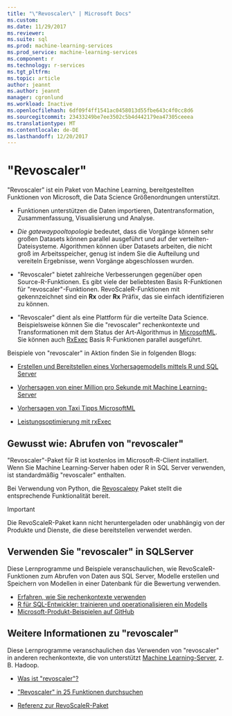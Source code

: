 ```yaml
---
title: "\"Revoscaler\" | Microsoft Docs"
ms.custom: 
ms.date: 11/29/2017
ms.reviewer: 
ms.suite: sql
ms.prod: machine-learning-services
ms.prod_service: machine-learning-services
ms.component: r
ms.technology: r-services
ms.tgt_pltfrm: 
ms.topic: article
author: jeannt
ms.author: jeannt
manager: cgronlund
ms.workload: Inactive
ms.openlocfilehash: 6df09f4ff1541ac0458013d55fbe643c4f0cc8d6
ms.sourcegitcommit: 23433249be7ee3502c5b4d442179ea47305ceeea
ms.translationtype: MT
ms.contentlocale: de-DE
ms.lasthandoff: 12/20/2017
---
```

# <a name="revoscaler"></a>"Revoscaler"

"Revoscaler" ist ein Paket von Machine Learning, bereitgestellten Funktionen von Microsoft, die Data Science Größenordnungen unterstützt.

+ Funktionen unterstützen die Daten importieren, Datentransformation, Zusammenfassung, Visualisierung und Analyse.

+ _Die gatewaypooltopologie_ bedeutet, dass die Vorgänge können sehr großen Datasets können parallel ausgeführt und auf der verteilten-Dateisysteme. Algorithmen können über Datasets arbeiten, die nicht groß im Arbeitsspeicher, genug ist indem Sie die Aufteilung und vereiteln Ergebnisse, wenn Vorgänge abgeschlossen wurden.

+ "Revoscaler" bietet zahlreiche Verbesserungen gegenüber open Source-R-Funktionen. Es gibt viele der beliebtesten Basis R-Funktionen für "revoscaler"-Funktionen. RevoScaleR-Funktionen mit gekennzeichnet sind ein **Rx** oder **Rx** Präfix, das sie einfach identifizieren zu können.

+ "Revoscaler" dient als eine Plattform für die verteilte Data Science. Beispielsweise können Sie die "revoscaler" rechenkontexte und Transformationen mit dem Status der Art-Algorithmus in [MicrosoftML](https://docs.microsoft.com/machine-learning-server/r/concept-what-is-the-microsoftml-package). Sie können auch [RxExec](https://docs.microsoft.com/machine-learning-server/r-reference/revoscaler/rxexec) Basis R-Funktionen parallel ausgeführt.

Beispiele von "revoscaler" in Aktion finden Sie in folgenden Blogs: 

+ [Erstellen und Bereitstellen eines Vorhersagemodells mittels R und SQL Server](https://microsoft.github.io/sql-ml-tutorials/R/rentalprediction/)

+ [Vorhersagen von einer Million pro Sekunde mit Machine Learning-Server](https://blogs.msdn.microsoft.com/mlserver/2017/10/15/1-million-predictionssec-with-machine-learning-server-web-service/)

+ [Vorhersagen von Taxi Tipps MicrosoftML](https://blogs.msdn.microsoft.com/microsoftrservertigerteam/2017/01/17/predicting-nyc-taxi-tips-using-microsoftml/)

+ [Leistungsoptimierung mit rxExec](https://blogs.msdn.microsoft.com/microsoftrservertigerteam/2016/11/14/performance-optimization-when-using-rxexec-to-parallelize-algorithms/)

## <a name="how-to-get-revoscaler"></a>Gewusst wie: Abrufen von "revoscaler"

"Revoscaler"-Paket für R ist kostenlos im Microsoft-R-Client installiert. Wenn Sie Machine Learning-Server haben oder R in SQL Server verwenden, ist standardmäßig "revoscaler" enthalten.

Bei Verwendung von Python, die [Revoscalepy](../python/what-is-revoscalepy.md) Paket stellt die entsprechende Funktionalität bereit.

> [!IMPORTANT]
> Die RevoScaleR-Paket kann nicht heruntergeladen oder unabhängig von der Produkte und Dienste, die diese bereitstellen verwendet werden.

## <a name="use-revoscaler-in-sql-server"></a>Verwenden Sie "revoscaler" in SQLServer

Diese Lernprogramme und Beispiele veranschaulichen, wie RevoScaleR-Funktionen zum Abrufen von Daten aus SQL Server, Modelle erstellen und Speichern von Modellen in einer Datenbank für die Bewertung verwenden.

+ [Erfahren, wie Sie rechenkontexte verwenden](../tutorials/deepdive-data-science-deep-dive-using-the-revoscaler-packages.md)
+ [R für SQL-Entwickler: trainieren und operationalisieren ein Modells](../tutorials/sqldev-in-database-r-for-sql-developers.md)
+ [Microsoft-Produkt-Beispielen auf GitHub](https://github.com/Microsoft/SQL-Server-R-Services-Samples)

## <a name="learn-more-about-revoscaler"></a>Weitere Informationen zu "revoscaler"

Diese Lernprogramme veranschaulichen das Verwenden von "revoscaler" in anderen rechenkontexte, die von unterstützt [Machine Learning-Server](https://docs.microsoft.com/machine-learning-server/what-is-machine-learning-server), z. B. Hadoop.

+ [Was ist "revoscaler"?](https://docs.microsoft.com/machine-learning-server/r/concept-what-is-revoscaler)

+ ["Revoscaler" in 25 Funktionen durchsuchen](https://docs.microsoft.com/machine-learning-server/r/tutorial-r-to-revoscaler)

+ [Referenz zur RevoScaleR-Paket](https://docs.microsoft.com/machine-learning-server/r-reference/revoscaler/revoscaler)


